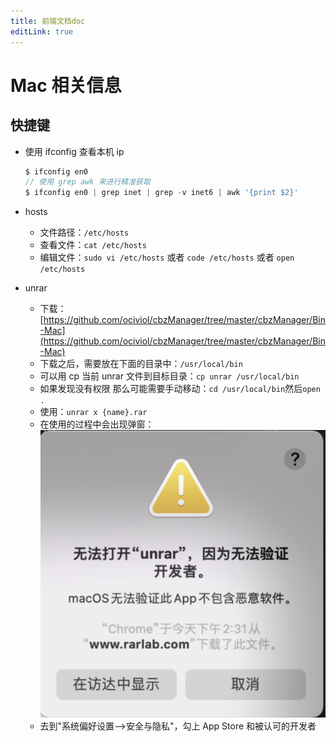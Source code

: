 ```yaml
---
title: 前端文档doc
editLink: true
---
```


# Mac 相关信息

## 快捷键

- 使用 ifconfig 查看本机 ip

  ```js
  $ ifconfig en0
  // 使用 grep awk 来进行精准获取
  $ ifconfig en0 | grep inet | grep -v inet6 | awk '{print $2}'
  ```

- hosts

  - 文件路径：`/etc/hosts`
  - 查看文件：`cat /etc/hosts`
  - 编辑文件：`sudo vi /etc/hosts` 或者 `code /etc/hosts` 或者 `open /etc/hosts`

- unrar
  - 下载：[https://github.com/ociviol/cbzManager/tree/master/cbzManager/Bin-Mac](https://github.com/ociviol/cbzManager/tree/master/cbzManager/Bin-Mac)
  - 下载之后，需要放在下面的目录中：`/usr/local/bin`
  - 可以用 cp 当前 unrar 文件到目标目录：`cp unrar /usr/local/bin`
  - 如果发现没有权限 那么可能需要手动移动：`cd /usr/local/bin`然后`open .`
  - 使用：`unrar x {name}.rar`
  - 在使用的过程中会出现弹窗：![Alt text](image-1.png)
  - 去到"系统偏好设置–>安全与隐私"，勾上 App Store 和被认可的开发者
